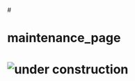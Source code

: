 #<h1>maintenance_page<h1>
![under construction](https://github.com/Alvaromeo999/under_construction/assets/133835563/42ee05b0-b6ff-4cb5-90ab-365adb1ff86b)

